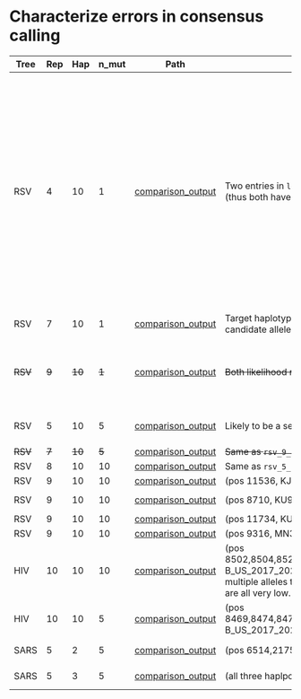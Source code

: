 # Characterize errors in consensus calling

| Tree | Rep | Hap | n_mut | Path | Notes | Potential fix |
| ---- | --- | --- | ----- | ---- | ----- | ------------- |
|RSV|4|10|1|[comparison_output](heuristic7_output/rsv4000_rep4_10hap_1snp_consensus_heuristic_merged/consensus_to_true_comparison_heuristic_kl_gap_merged_heuristic7.tsv)|Two entries in `log_likelihood_ratio_by_num_haplotypes_assigned` and both only have one candidate allele (thus both have 0 likelihood ratio)|Might need to double if it's really true but in cases like this where each read group only has one allele are has different alleles for different groups, there must be variations near the current positions that differentiate these read groups. I can potentially use that information. In this case, IGV shows that most reads supporting allele A also support an allele C 38 bases upstream, while reads supporting G also support A at 38 bases upstream. We know that the target allele has an A at 38 bases upstream so the allele at the current position should be G|
|RSV|7|10|1|[comparison_output](heuristic7_output/rsv4000_rep7_10hap_1snp_consensus_heuristic_merged/consensus_to_true_comparison_heuristic_kl_gap_merged_heuristic7.tsv)|Target haplotype (0.05 abundance) and abother haplotype (0.05 abandance) both have the same set of two candidate alleles.|Not sure. Alleles could go either way|
|~~RSV~~|~~9~~|~~10~~|~~1~~|[comparison_output](heuristic7_output/rsv4000_rep9_10hap_1snp_consensus_heuristic_merged/consensus_to_true_comparison_heuristic_kl_gap_merged_heuristic7.tsv)|~~Both likelihood ratios support the same allele. The allele was assigned but are both at low ratio~~|~~Ensure tha if there is a single allele supported by tge likelihood ratios make sure the accumulated ratio is greater than threshold to assign allele.~~ *Fixed*|
|RSV|5|10|5|[comparison_output](heuristic7_output/rsv4000_rep5_10hap_5snp_consensus_heuristic_merged/consensus_to_true_comparison_heuristic_kl_gap_merged_heuristic7.tsv)|Likely to be a sequencing error|Increase the minimum depth to count allele or better way to detect sequencing error?|
|~~RSV~~|~~7~~|~~10~~|~~5~~|[comparison_output](heuristic7_output/rsv4000_rep7_10hap_5snp_consensus_heuristic_merged/consensus_to_true_comparison_heuristic_kl_gap_merged_heuristic7.tsv)|~~Same as `rsv_9_10_1`~~|~~Same as `rsv_9_10_1`~~ *Fixed*|
|RSV|8|10|10|[comparison_output](heuristic7_output/rsv4000_rep8_10hap_10snp_consensus_heuristic_merged/consensus_to_true_comparison_heuristic_kl_gap_merged_heuristic7.tsv)|Same as `rsv_5_10_5`|Same as `rsv_5_10_5`|
|RSV|9|10|10|[comparison_output](heuristic7_output/rsv4000_rep9_10hap_10snp_consensus_heuristic_merged/consensus_to_true_comparison_heuristic_kl_gap_merged_heuristic7.tsv)|(pos 11536, KJ672469.1) Not enough confidence to call true variant allele|Lower threshold?|
|RSV|9|10|10|[comparison_output](heuristic7_output/rsv4000_rep9_10hap_10snp_consensus_heuristic_merged/consensus_to_true_comparison_heuristic_kl_gap_merged_heuristic7.tsv)|(pos 8710, KU950541.1) Same as `rsv_9_10_10_11536_KJ672469.1`|Same as `rsv_9_10_10_11536_KJ672469.1`|
|RSV|9|10|10|[comparison_output](heuristic7_output/rsv4000_rep9_10hap_10snp_consensus_heuristic_merged/consensus_to_true_comparison_heuristic_kl_gap_merged_heuristic7.tsv)|(pos 11734, KU950541.1)Same as `rsv_5_10_5`|Same as `rsv_5_10_5`|
|RSV|9|10|10|[comparison_output](heuristic7_output/rsv4000_rep9_10hap_10snp_consensus_heuristic_merged/consensus_to_true_comparison_heuristic_kl_gap_merged_heuristic7.tsv)|(pos 9316, MN365585.1) Same as `rsv_7_10_1`|Same as `rsv_7_10_1`|
|HIV|10|10|10|[comparison_output](heuristic7_output/hiv20000_rep10_10hap_10snp_consensus_heuristic_merged/consensus_to_true_comparison_heuristic_kl_gap_merged_heuristic7.tsv)|(pos 8502,8504,8526,8533,8576,8594,8596,8600,8601,8622,8638,8780,8799,8805,8833,8834,8896,8977, B_US_2017_2026_EMDRn_1_MW753727) All have allele-determining read groups but the group support multiple alleles that are not sequencing errors. Turned out the chaining scores of reads that span the region are all very low.|Deal with allele-determining read groups more cleverly. Perhaps use read to reference similarity to determine allele|
|HIV|10|10|5|[comparison_output](heuristic7_output/hiv20000_rep10_10hap_5snp_consensus_heuristic_merged/consensus_to_true_comparison_heuristic_kl_gap_merged_heuristic7.tsv)|(pos 8469,8474,8477,8488,8502,8504,8526,8533,8576,8594,8596,8600,8601,8622,8638,8896,8967,8968, B_US_2017_2026_EMDRn_1_MW753727) Same as `hiv_10_10_10`| Same as `hiv_10_10_10`|
|SARS|5|2|5|[comparison_output](heuristic7_output/sars20000_rep5_2hap_5snp_consensus_heuristic_merged/consensus_to_true_comparison_heuristic_kl_gap_merged_heuristic7.tsv)|(pos 6514,21754, Scotland_QEUH_345F3FD_2022_OV839107_1_2022_01_26) Insertions induced| Extend consensus calling to deal with indels |
|SARS|5|3|5|[comparison_output](heuristic7_output/sars20000_rep5_2hap_5snp_consensus_heuristic_merged/consensus_to_true_comparison_heuristic_kl_gap_merged_heuristic7.tsv)| (all three haplpotype at the same aligned position) | Extend consensus calling to deal with indels |

